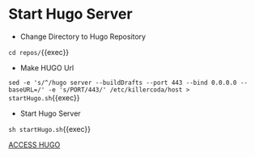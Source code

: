 # Start Hugo Server
* Change Directory to Hugo Repository

`cd repos/`{{exec}}

* Make HUGO Url

`sed -e 's/^/hugo server --buildDrafts --port 443 --bind 0.0.0.0 --baseURL=/' -e 's/PORT/443/' /etc/killercoda/host > startHugo.sh`{{exec}}

* Start Hugo Server

`sh startHugo.sh`{{exec}}

[ACCESS HUGO]({{TRAFFIC_HOST1_443}})
